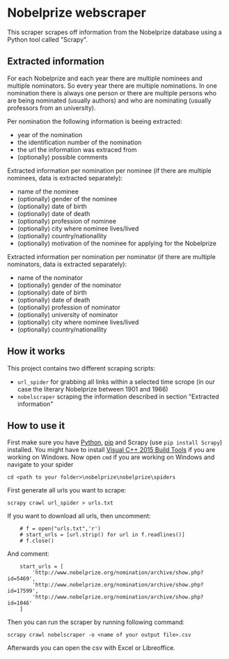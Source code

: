 # Nobelprize webscraper
This scraper scrapes off information from the Nobelprize database using a Python tool called "Scrapy".

## Extracted information
For each Nobelprize and each year there are multiple nominees and multiple nominators. So every year there are multiple nominations. In one nomination there is always one person or there are multiple persons who are being nominated (usually authors) and who are nominating (usually professors from an university).

Per nomination the following information is beeing extracted:
* year of the nomination
* the identification number of the nomination
* the url the information was extraced from
* (optionally) possible comments

Extracted information per nomination per nominee (if there are multiple nominees, data is extracted separately):
* name of the nominee
* (optionally) gender of the nominee
* (optionally) date of birth
* (optionally) date of death
* (optionally) profession of nominee
* (optionally) city where nominee lives/lived
* (optionally) country/nationallity
* (optionally) motivation of the nominee for applying for the Nobelprize

Extracted information per nomination per nominator (if there are multiple nominators, data is extracted separately):
* name of the nominator
* (optionally) gender of the nominator
* (optionally) date of birth
* (optionally) date of death
* (optionally) profession of nominator
* (optionally) university of nominator
* (optionally) city where nominee lives/lived
* (optionally) country/nationallity

## How it works
This project contains two different scraping scripts:
* `url_spider` for grabbing all links within a selected time scrope (in our case the literary Nobelprize between 1901 and 1966)
* `nobelscraper` scraping the information described in section "Extracted information"

## How to use it
First make sure you have [Python](https://www.python.org/downloads/), [pip](https://pip.pypa.io/en/stable/installing/) and Scrapy (use `pip install Scrapy`) installed.
You might have to install [Visual C++ 2015 Build Tools](http://landinghub.visualstudio.com/visual-cpp-build-tools) if you are working on Windows.
Now open `cmd` if you are working on Windows and navigate to your spider

```
cd <path to your folder>\nobelprize\nobelprize\spiders
```

First generate all urls you want to scrape:

```
scrapy crawl url_spider > urls.txt
```

If you want to download all urls, then uncomment:
```
    # f = open("urls.txt",'r')
    # start_urls = [url.strip() for url in f.readlines()]
    # f.close()
```

And comment:

```
    start_urls = [
        'http://www.nobelprize.org/nomination/archive/show.php?id=5469',
        'http://www.nobelprize.org/nomination/archive/show.php?id=17599',
        'http://www.nobelprize.org/nomination/archive/show.php?id=1046'
    ]
```

Then you can run the scraper by running following command:
```
scrapy crawl nobelscraper -o <name of your output file>.csv
```

Afterwards you can open the csv with Excel or Libreoffice.